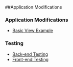 ##Application Modifications

### Application Modifications
 * [Basic View Example](AppMods.md#basic-view-example)

### Testing
 * [Back-end Testing](Testing.md#running-back-end-tests) 
 * [Front-end Testing](Testing.md#running-front-end-tests) 
